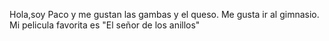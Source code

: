 Hola,soy Paco y me gustan las gambas y el queso.
Me gusta ir al gimnasio.
Mi pelicula favorita es "El señor de los anillos"
